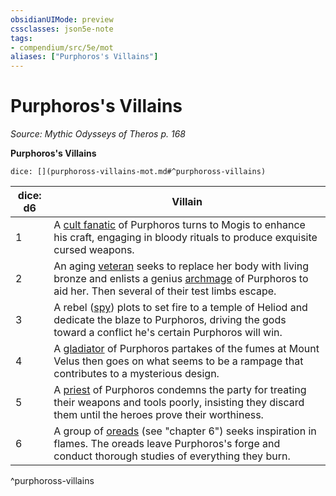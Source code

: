 ```yaml
---
obsidianUIMode: preview
cssclasses: json5e-note
tags:
- compendium/src/5e/mot
aliases: ["Purphoros's Villains"]
---
```

# Purphoros's Villains
*Source: Mythic Odysseys of Theros p. 168* 

**Purphoros's Villains**

`dice: [](purphoross-villains-mot.md#^purphoross-villains)`

| dice: d6 | Villain |
|----------|---------|
| 1 | A [cult fanatic](/2-Mechanics/CLI/bestiary/humanoid/cult-fanatic.md) of Purphoros turns to Mogis to enhance his craft, engaging in bloody rituals to produce exquisite cursed weapons. |
| 2 | An aging [veteran](/2-Mechanics/CLI/bestiary/humanoid/veteran.md) seeks to replace her body with living bronze and enlists a genius [archmage](/2-Mechanics/CLI/bestiary/humanoid/archmage.md) of Purphoros to aid her. Then several of their test limbs escape. |
| 3 | A rebel ([spy](/2-Mechanics/CLI/bestiary/humanoid/spy.md)) plots to set fire to a temple of Heliod and dedicate the blaze to Purphoros, driving the gods toward a conflict he's certain Purphoros will win. |
| 4 | A [gladiator](/2-Mechanics/CLI/bestiary/humanoid/gladiator.md) of Purphoros partakes of the fumes at Mount Velus then goes on what seems to be a rampage that contributes to a mysterious design. |
| 5 | A [priest](/2-Mechanics/CLI/bestiary/humanoid/priest.md) of Purphoros condemns the party for treating their weapons and tools poorly, insisting they discard them until the heroes prove their worthiness. |
| 6 | A group of [oreads](/2-Mechanics/CLI/bestiary/fey/oread-mot.md) (see "chapter 6") seeks inspiration in flames. The oreads leave Purphoros's forge and conduct thorough studies of everything they burn. |
^purphoross-villains